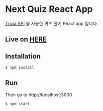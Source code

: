 # Next Quiz React App

[Trivia API](https://opentdb.com/api_config.php) 을 사용한 퀴즈 풀기 React app 입니다.

## Live on [HERE](https://dwlabs.me/quiz)


## Installation

~~~
$ npm install
~~~

## Run

Then go to http://localhost:3000
~~~
$ npm start
~~~
